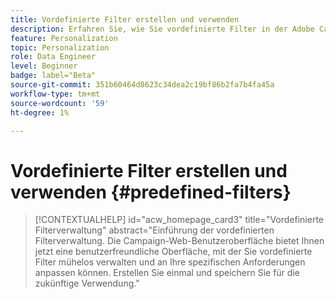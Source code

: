 ```yaml
---
title: Vordefinierte Filter erstellen und verwenden
description: Erfahren Sie, wie Sie vordefinierte Filter in der Adobe Campaign-Web-Benutzeroberfläche erstellen und verwalten
feature: Personalization
topic: Personalization
role: Data Engineer
level: Beginner
badge: label="Beta"
source-git-commit: 351b60464d8623c34dea2c19bf86b2fa7b4fa45a
workflow-type: tm+mt
source-wordcount: '59'
ht-degree: 1%

---
```


# Vordefinierte Filter erstellen und verwenden {#predefined-filters}

>[!CONTEXTUALHELP]
>id="acw_homepage_card3"
>title="Vordefinierte Filterverwaltung"
>abstract="Einführung der vordefinierten Filterverwaltung. Die Campaign-Web-Benutzeroberfläche bietet Ihnen jetzt eine benutzerfreundliche Oberfläche, mit der Sie vordefinierte Filter mühelos verwalten und an Ihre spezifischen Anforderungen anpassen können. Erstellen Sie einmal und speichern Sie für die zukünftige Verwendung."


